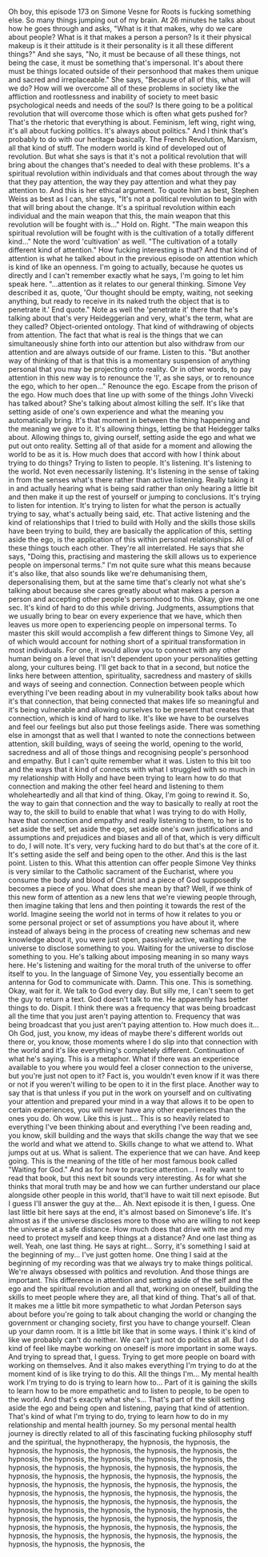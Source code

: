 ﻿Oh boy, this episode 173 on Simone Vesne for Roots is fucking something else. So many things
jumping out of my brain.
At 26 minutes he talks about how he goes through and asks, "What is it that makes, why do we
care about people? What is it that makes a person a person? Is it their physical makeup
is it their attitude is it their personality is it all these different things?" And she
says, "No, it must be because of all these things, not being the case, it must be something
that's impersonal. It's about there must be things located outside of their personhood
that makes them unique and sacred and irreplaceable." She says, "Because of all of this, what will
we do? How will we overcome all of these problems in society like the affliction and rootlessness
and inability of society to meet basic psychological needs and needs of the soul? Is there going
to be a political revolution that will overcome those which is often what gets pushed for?
That's the rhetoric that everything is about. Feminism, left wing, right wing, it's all
about fucking politics. It's always about politics." And I think that's probably to
do with our heritage basically. The French Revolution, Marxism, all that kind of stuff.
The modern world is kind of developed out of revolution. But what she says is that it's
not a political revolution that will bring about the changes that's needed to deal with
these problems. It's a spiritual revolution within individuals and that comes about through
the way that they pay attention, the way they pay attention and what they pay attention
to. And this is her ethical argument. To quote him as best, Stephen Weiss as best as I can,
she says, "It's not a political revolution to begin with that will bring about the change.
It's a spiritual revolution within each individual and the main weapon that this, the main weapon
that this revolution will be fought with is..." Hold on. Right. "The main weapon this spiritual
revolution will be fought with is the cultivation of a totally different kind..." Note the word
'cultivation' as well. "The cultivation of a totally different kind of attention." How
fucking interesting is that? And that kind of attention is what he talked about in the
previous episode on attention which is kind of like an openness. I'm going to actually,
because he quotes us directly and I can't remember exactly what he says, I'm going to
let him speak here. "...attention as it relates to our general thinking. Simone Vey described
it as, quote, 'Our thought should be empty, waiting, not seeking anything, but ready to
receive in its naked truth the object that is to penetrate it.' End quote." Note as well
the 'penetrate it' there that he's talking about that's very Heideggerian and very, what's
the term, what are they called? Object-oriented ontology. That kind of withdrawing of objects
from attention. The fact that what is real is the things that we can simultaneously shine
forth into our attention but also withdraw from our attention and are always outside of
our frame. Listen to this. "But another way of thinking of that is that this is a momentary
suspension of anything personal that you may be projecting onto reality. Or in other words,
to pay attention in this new way is to renounce the 'I', as she says, or to renounce the ego,
which to her open..." Renounce the ego. Escape from the prison of the ego. How much does
that line up with some of the things John Vivecki has talked about? She's talking about almost
killing the self. It's like that setting aside of one's own experience and what the meaning
you automatically bring. It's that moment in between the thing happening and the meaning
we give to it. It's allowing things, letting be that Heidegger talks about. Allowing things
to, giving ourself, setting aside the ego and what we put out onto reality. Setting
all of that aside for a moment and allowing the world to be as it is. How much does that
accord with how I think about trying to do things? Trying to listen to people. It's
listening. It's listening to the world. Not even necessarily listening. It's listening
in the sense of taking in from the senses what's there rather than active listening.
Really taking it in and actually hearing what is being said rather than only hearing a little
bit and then make it up the rest of yourself or jumping to conclusions. It's trying to
listen for intention. It's trying to listen for what the person is actually trying to
say, what's actually being said, etc. That active listening and the kind of relationships
that I tried to build with Holly and the skills those skills have been trying to build, they
are basically the application of this, setting aside the ego, is the application of this
within personal relationships. All of these things touch each other. They're all interrelated.
He says that she says, "Doing this, practising and mastering the skill allows us to experience
people on impersonal terms." I'm not quite sure what this means because it's also like,
that also sounds like we're dehumanising them, depersonalising them, but at the same
time that's clearly not what she's talking about because she cares greatly about what
makes a person a person and accepting other people's personhood to this.
Okay, give me one sec. It's kind of hard to do this while driving.
Judgments, assumptions that we usually bring to bear on every experience that we have,
which then leaves us more open to experiencing people on impersonal terms. To master this
skill would accomplish a few different things to Simone Vey, all of which would account
for nothing short of a spiritual transformation in most individuals. For one, it would allow
you to connect with any other human being on a level that isn't dependent upon your
personalities getting along, your cultures being.
I'll get back to that in a second, but notice the links here between attention, spirituality,
sacredness and mastery of skills and ways of seeing and connection. Connection between
people which everything I've been reading about in my vulnerability book talks about
how it's that connection, that being connected that makes life so meaningful and it's being
vulnerable and allowing ourselves to be present that creates that connection, which is kind
of hard to like. It's like we have to be ourselves and feel our feelings but also put those feelings
aside.
There was something else in amongst that as well that I wanted to note the connections
between attention, skill building, ways of seeing the world, opening to the world, sacredness
and all of those things and recognising people's personhood and empathy. But I can't quite
remember what it was.
Listen to this bit too and the ways that it kind of connects with what I struggled with
so much in my relationship with Holly and have been trying to learn how to do that connection
and making the other feel heard and listening to them wholeheartedly and all that kind of
thing. Okay, I'm going to rewind it.
So, the way to gain that connection and the way to basically to really at root the way
to, the skill to build to enable that what I was trying to do with Holly, have that connection
and empathy and really listening to them, to her is to set aside the self, set aside
the ego, set aside one's own justifications and assumptions and prejudices and biases
and all of that, which is very difficult to do, I will note. It's very, very fucking hard
to do but that's at the core of it. It's setting aside the self and being open to the other.
And this is the last point. Listen to this.
What this attention can offer people Simone Vey thinks is very similar to the Catholic
sacrament of the Eucharist, where you consume the body and blood of Christ and a piece of
God supposedly becomes a piece of you. What does she mean by that?
Well, if we think of this new form of attention as a new lens that we're viewing people through,
then imagine taking that lens and then pointing it towards the rest of the world. Imagine seeing
the world not in terms of how it relates to you or some personal project or set of assumptions
you have about it, where instead of always being in the process of creating new schemas
and new knowledge about it, you were just open, passively active, waiting for the universe
to disclose something to you.
Waiting for the universe to disclose something to you. He's talking about imposing meaning
in so many ways here.
He's listening and waiting for the moral truth of the universe to offer itself to you.
In the language of Simone Vey, you essentially become an antenna for God to communicate with.
Damn. This one. This is something.
Okay, wait for it.
We talk to God every day. But silly me, I can't seem to get the guy to return a text.
God doesn't talk to me. He apparently has better things to do.
Dispit.
I think there was a frequency that was being broadcast all the time that you just aren't
paying attention to.
Frequency that was being broadcast that you just aren't paying attention to.
How much does it... Oh God, just, you know, my ideas of maybe there's different worlds
out there or, you know, those moments where I do slip into that connection with the world
and it's like everything's completely different.
Continuation of what he's saying.
This is a metaphor. What if there was an experience available to you where you would feel a closer
connection to the universe, but you're just not open to it?
Fact is, you wouldn't even know if it was there or not if you weren't willing to be
open to it in the first place.
Another way to say that is that unless if you put in the work on yourself and on cultivating
your attention and prepared your mind in a way that allows it to be open to certain experiences,
you will never have any other experiences than the ones you do.
Oh wow. Like this is just... This is so heavily related to everything I've been thinking about
and everything I've been reading and, you know, skill building and the ways that skills
change the way that we see the world and what we attend to.
Skills change to what we attend to. What jumps out at us. What is salient.
The experience that we can have. And keep going.
This is the meaning of the title of her most famous book called "Waiting for God." And
as for how to practice attention...
I really want to read that book, but this next bit sounds very interesting.
As for what she thinks that moral truth may be and how we can further understand our place
alongside other people in this world, that'll have to wait till next episode.
But I guess I'll answer the guy at the...
Ah. Next episode it is then, I guess.
One last little bit here says at the end, it's almost based on Simoneve's life. It's
almost as if the universe discloses more to those who are willing to not keep the universe
at a safe distance.
How much does that drive with me and my need to protect myself and keep things at a distance?
And one last thing as well.
Yeah, one last thing. He says at right...
Sorry, it's something I said at the beginning of my...
I've just gotten home.
One thing I said at the beginning of my recording was that we always try to make things political.
We're always obsessed with politics and revolution. And those things are important.
This difference in attention and setting aside of the self and the ego and the spiritual
revolution and all that, working on oneself, building the skills to meet people where they
are, all that kind of thing. That's all of that.
It makes me a little bit more sympathetic to what Jordan Peterson says about before
you're going to talk about changing the world or changing the government or changing society,
first you have to change yourself. Clean up your damn room. It is a little bit like that
in some ways. I think it's kind of like we probably can't do neither. We can't just not
do politics at all. But I do kind of feel like maybe working on oneself is more important
in some ways. And trying to spread that, I guess. Trying to get more people on board
with working on themselves. And it also makes everything I'm trying to do at the moment
kind of is like trying to do this. All the things I'm... My mental health work I'm trying
to do is trying to learn how to... Part of it is gaining the skills to learn how to be
more empathetic and to listen to people, to be open to the world. And that's exactly what
she's... That's part of the skill setting aside the ego and being open and listening,
paying that kind of attention. That's kind of what I'm trying to do, trying to learn
how to do in my relationship and mental health journey. So my personal mental health journey
is directly related to all of this fascinating fucking philosophy stuff and the spiritual,
the hypnotherapy, the hypnosis, the hypnosis, the hypnosis, the hypnosis, the hypnosis, the
hypnosis, the hypnosis, the hypnosis, the hypnosis, the hypnosis, the hypnosis, the hypnosis, the
hypnosis, the hypnosis, the hypnosis, the hypnosis, the hypnosis, the hypnosis, the hypnosis, the
hypnosis, the hypnosis, the hypnosis, the hypnosis, the hypnosis, the hypnosis, the hypnosis,
the hypnosis, the hypnosis, the hypnosis, the hypnosis, the hypnosis, the hypnosis, the
hypnosis, the hypnosis, the hypnosis, the hypnosis, the hypnosis, the hypnosis, the hypnosis, the
hypnosis, the hypnosis, the hypnosis, the hypnosis, the hypnosis, the hypnosis, the hypnosis, the
hypnosis, the hypnosis, the hypnosis, the hypnosis, the hypnosis, the hypnosis, the hypnosis, the
hypnosis, the hypnosis, the hypnosis, the hypnosis, the hypnosis, the hypnosis, the hypnosis, the

